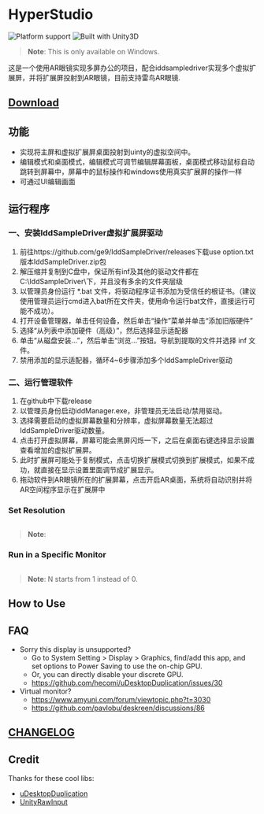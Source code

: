 # HyperStudio

![Platform support](https://img.shields.io/badge/platform-windows-blue?style=flat-square)
![Built with Unity3D](https://img.shields.io/badge/Built%20with-Unity3D-lightgrey?style=flat-square)

> **Note**: This is only available on Windows.

这是一个使用AR眼镜实现多屏办公的项目，配合iddsampledriver实现多个虚拟扩展屏，并将扩展屏投射到AR眼镜，目前支持雷鸟AR眼镜.

## [Download](https://github.com/xinyunyxq/hyperStudio)
## 功能

- 实现将主屏和虚拟扩展屏桌面投射到uinty的虚拟空间中。
- 编辑模式和桌面模式，编辑模式可调节编辑屏幕面板，桌面模式移动鼠标自动跳转到屏幕中，屏幕中的鼠标操作和windows使用真实扩展屏的操作一样
- 可通过UI编辑画面

## 运行程序
### 一、安装IddSampleDriver虚拟扩展屏驱动
1. 前往https://github.com/ge9/IddSampleDriver/releases下载use option.txt版本IddSampleDriver.zip包
2. 解压缩并复制到C盘中，保证所有inf及其他的驱动文件都在C:\IddSampleDriver\下，并且没有多余的文件夹层级
3. 以管理员身份运行 *.bat 文件，将驱动程序证书添加为受信任的根证书。（建议使用管理员运行cmd进入bat所在文件夹，使用命令运行bat文件，直接运行可能不成功）。
4. 打开设备管理器，单击任何设备，然后单击“操作”菜单并单击“添加旧版硬件”
5. 选择“从列表中添加硬件（高级）”，然后选择显示适配器
6. 单击“从磁盘安装...”，然后单击“浏览...”按钮。导航到提取的文件并选择 inf 文件。
7. 禁用添加的显示适配器，循环4~6步骤添加多个IddSampleDriver驱动
### 二、运行管理软件
1. 在github中下载release
2. 以管理员身份启动iddManager.exe，非管理员无法启动/禁用驱动。
3. 选择需要启动的虚拟屏幕数量和分辨率，虚拟屏幕数量无法超过IddSampleDriver驱动数量。
4. 点击打开虚拟屏幕，屏幕可能会黑屏闪烁一下，之后在桌面右键选择显示设置查看增加的虚拟扩展屏。
5. 此时扩展屏可能处于复制模式，点击切换扩展模式切换到扩展模式，如果不成功，就直接在显示设置里面调节成扩展显示。
6. 拖动软件到AR眼镜所在的扩展屏幕，点击开启AR桌面，系统将自动识别并将AR空间程序显示在扩展屏中



>

### Set Resolution

```bash

```

> **Note**: 

### Run in a Specific Monitor

```bash

```

> **Note**: N starts from 1 instead of 0.

## How to Use



## FAQ

- Sorry this display is unsupported?
  - Go to System Setting > Display > Graphics, find/add this app, and set options to Power Saving to use the on-chip GPU.
  - Or, you can directly disable your discrete GPU.
  - https://github.com/hecomi/uDesktopDuplication/issues/30
- Virtual monitor?
  - https://www.amyuni.com/forum/viewtopic.php?t=3030
  - https://github.com/pavlobu/deskreen/discussions/86

## [CHANGELOG](https://github.com/DiscreteTom/HyperStudio/blob/main/CHANGELOG.md)

## Credit

Thanks for these cool libs:

- [uDesktopDuplication](https://github.com/hecomi/uDesktopDuplication)
- [UnityRawInput](https://github.com/Elringus/UnityRawInput)
